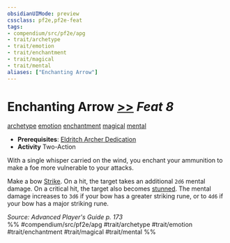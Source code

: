 ```yaml
---
obsidianUIMode: preview
cssclass: pf2e,pf2e-feat
tags:
- compendium/src/pf2e/apg
- trait/archetype
- trait/emotion
- trait/enchantment
- trait/magical
- trait/mental
aliases: ["Enchanting Arrow"]
---
```

# Enchanting Arrow  [>>](../../Rules/core-rulebook/chapter-9-playing-the-game.md#Actions "Two-Action") *Feat 8*  
[archetype](../../Rules/traits/archetype.md)  [emotion](../../Rules/traits/emotion.md)  [enchantment](../../Rules/traits/enchantment.md)  [magical](../../Rules/traits/magical.md)  [mental](../../Rules/traits/mental.md)  

- **Prerequisites**: [Eldritch Archer Dedication](eldritch-archer-dedication-apg.md)
- **Activity** Two-Action

With a single whisper carried on the wind, you enchant your ammunition to make a foe more vulnerable to your attacks.

Make a bow [Strike](../../Rules/actions/strike.md). On a hit, the target takes an additional `2d6` mental damage. On a critical hit, the target also becomes [stunned](../../Rules/conditions.md#Stunned). The mental damage increases to `3d6` if your bow has a greater striking rune, or to `4d6` if your bow has a major striking rune.

*Source: Advanced Player's Guide p. 173*  
%% #compendium/src/pf2e/apg #trait/archetype #trait/emotion #trait/enchantment #trait/magical #trait/mental %%
